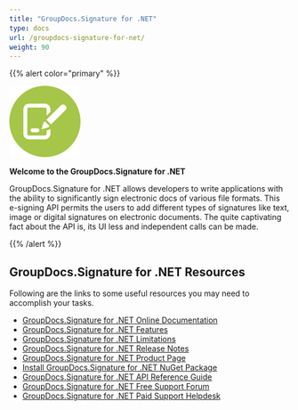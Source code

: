 ```yaml
---
title: "GroupDocs.Signature for .NET"
type: docs
url: /groupdocs-signature-for-net/
weight: 90
---
```


{{% alert color="primary" %}} 

![todo:image\_alt\_text](groupdocs-signature-for-net_1)

**Welcome to the GroupDocs.Signature for .NET**

GroupDocs.Signature for .NET allows developers to write applications with the ability to significantly sign electronic docs of various file formats. This e-signing API permits the users to add different types of signatures like text, image or digital signatures on electronic documents. The quite captivating fact about the API is, its UI less and independent calls can be made.

{{% /alert %}} 
## **GroupDocs.Signature for .NET Resources**
Following are the links to some useful resources you may need to accomplish your tasks.

- [GroupDocs.Signature for .NET Online Documentation](https://docs.groupdocs.com/display/signaturenet/)
- [GroupDocs.Signature for .NET Features](https://docs.groupdocs.com/display/signaturenet/Features+Overview)
- [GroupDocs.Signature for .NET Limitations](https://docs.groupdocs.com/display/signaturenet/Evaluation+Limitations+and+Licensing+of+GroupDocs.Signature)
- [GroupDocs.Signature for .NET Release Notes](https://docs.groupdocs.com/display/signaturenet/Release+Notes)
- [GroupDocs.Signature for .NET Product Page](https://products.groupdocs.com/signature/net)
- [Install GroupDocs.Signature for .NET NuGet Package](https://www.nuget.org/packages/GroupDocs.Signature/)
- [GroupDocs.Signature for .NET API Reference Guide](https://apireference.groupdocs.com/net/signature)
- [GroupDocs.Signature for .NET Free Support Forum](https://forum.groupdocs.com/c/signature)
- [GroupDocs.Signature for .NET Paid Support Helpdesk](https://helpdesk.groupdocs.com/)
